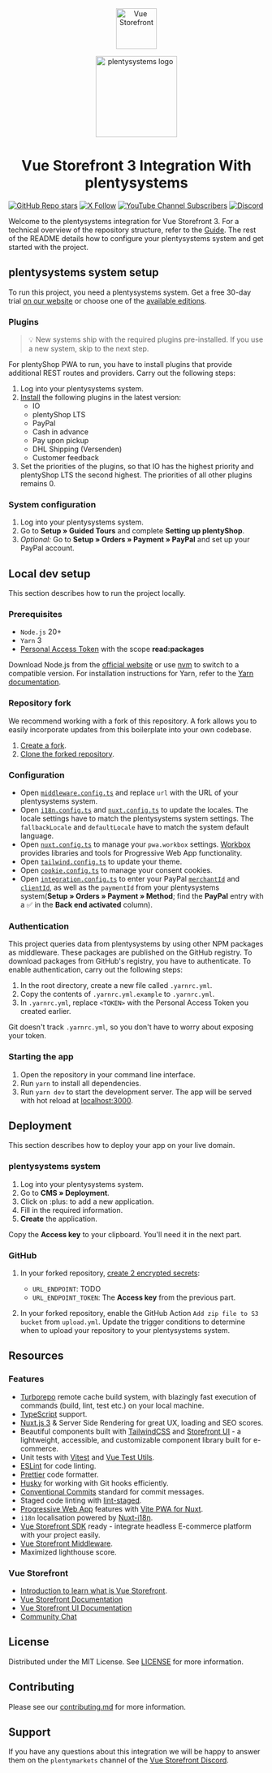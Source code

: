 <div align="center">
  <a href="https://vuestorefront.io/"><img src="https://user-images.githubusercontent.com/1626923/137092657-fb398d20-b592-4661-a1f9-4135db0b61d5.png" alt="Vue Storefront" height="80px" /></a>

  <a href="https://www.plentymarkets.com/"><img src="./plentysystems.jpg" alt="plentysystems logo" height="160px" /></a>

  <h1 align="center">Vue Storefront 3 Integration With plentysystems</h1>
</div>

[![GitHub Repo stars](https://img.shields.io/github/stars/plentymarkets/plentyshop-pwa?style=social)](https://github.com/plentymarkets/plentyshop-pwa)
[![X Follow](https://img.shields.io/twitter/follow/plentymarkets?style=social)](https://twitter.com/plentymarkets)
[![YouTube Channel Subscribers](https://img.shields.io/youtube/channel/subscribers/UCauJsvmhbPNp6ii7tCGwxMg?style=social)](https://www.youtube.com/@plentymarkets)
[![Discord](https://img.shields.io/discord/770285988244750366?label=join%20discord&logo=Discord&logoColor=white)](https://discord.vuestorefront.io)

Welcome to the plentysystems integration for Vue Storefront 3. For a technical overview of the repository structure, refer to the [Guide](GUIDE.md). The rest of the README details how to configure your plentysystems system and get started with the project.

## plentysystems system setup

To run this project, you need a plentysystems system. Get a free 30-day trial [on our website](https://www.plentymarkets.com/) or choose one of the [available editions](https://www.plentymarkets.com/product/pricing/).

### Plugins

> :bulb: New systems ship with the required plugins pre-installed. If you use a new system, skip to the next step.

For plentyShop PWA to run, you have to install plugins that provide additional REST routes and providers. Carry out the following steps:

1. Log into your plentysystems system.
2. [Install](https://knowledge.plentymarkets.com/en-gb/manual/main/plugins/installing-added-plugins.html#installing-plugins) the following plugins in the latest version:
    - IO
    - plentyShop LTS
    - PayPal
    - Cash in advance
    - Pay upon pickup
    - DHL Shipping (Versenden)
    - Customer feedback
3. Set the priorities of the plugins, so that IO has the highest priority and plentyShop LTS the second highest. The priorities of all other plugins remains 0.

### System configuration

1. Log into your plentysystems system.
2. Go to **Setup » Guided Tours** and complete **Setting up plentyShop**.
3. *Optional:* Go to **Setup » Orders » Payment » PayPal** and set up your PayPal account.

## Local dev setup

This section describes how to run the project locally.

### Prerequisites

- `Node.js` 20+
- `Yarn` 3
- [Personal Access Token](https://github.com/settings/tokens/new) with the scope **read:packages**

Download Node.js from the [official website](https://nodejs.org/) or use [nvm](https://github.com/nvm-sh/nvm) to switch to a compatible version. For installation instructions for Yarn, refer to the [Yarn documentation](https://yarnpkg.com/getting-started/install).

### Repository fork

We recommend working with a fork of this repository. A fork allows you to easily incorporate updates from this boilerplate into your own codebase.

1. [Create a fork](https://docs.github.com/en/get-started/quickstart/fork-a-repo).
2. [Clone the forked repository](https://docs.github.com/en/repositories/creating-and-managing-repositories/cloning-a-repository).

### Configuration

- Open [`middleware.config.ts`](./apps/server/middleware.config.ts) and replace `url` with the URL of your plentysystems system.
- Open [`i18n.config.ts`](./apps/web/i18n.config.ts) and [`nuxt.config.ts`](./apps/web/nuxt.config.ts) to update the locales. The locale settings have to match the plentysystems system settings. The `fallbackLocale` and `defaultLocale` have to match the system default language.
- Open [`nuxt.config.ts`](./apps/web/nuxt.config.ts) to manage your `pwa.workbox` settings. [Workbox](https://developer.chrome.com/docs/workbox/) provides libraries and tools for Progressive Web App functionality.
- Open [`tailwind.config.ts`](./apps/web/tailwind.config.ts) to update your theme.
- Open [`cookie.config.ts`](./apps/web/cookie.config.ts) to manage your consent cookies.
- Open [`integration.config.ts`](./apps/web/integration.config.ts) to enter your PayPal [`merchantId`](https://www.paypal.com/us/cshelp/article/how-do-i-find-my-secure-merchant-id-on-my-paypal-account-help538) and [`clientId`](https://developer.paypal.com/api/rest/#link-getclientidandclientsecret), as well as the `paymentId` from your plentysystems system(**Setup » Orders » Payment » Method**; find the **PayPal** entry with a :white_check_mark: in the **Back end activated** column).

### Authentication

This project queries data from plentysystems by using other NPM packages as middleware. These packages are published on the GitHub registry. To download packages from GitHub's registry, you have to authenticate. To enable authentication, carry out the following steps:

1. In the root directory, create a new file called `.yarnrc.yml`.
2. Copy the contents of `.yarnrc.yml.example` to `.yarnrc.yml`.
3. In `.yarnrc.yml`, replace `<TOKEN>` with the Personal Access Token you created earlier.

Git doesn't track `.yarnrc.yml`, so you don't have to worry about exposing your token.

### Starting the app

1. Open the repository in your command line interface.
2. Run `yarn` to install all dependencies.
3. Run `yarn dev` to start the development server. The app will be served with hot reload at [localhost:3000](http://localhost:3000/).

## Deployment

This section describes how to deploy your app on your live domain.

### plentysystems system

1. Log into your plentysystems system.
2. Go to **CMS » Deployment**.
3. Click on :plus: to add a new application.
4. Fill in the required information.
5. **Create** the application.

Copy the **Access key** to your clipboard. You'll need it in the next part.

### GitHub

1. In your forked repository, [create 2 encrypted secrets](https://docs.github.com/en/actions/security-guides/encrypted-secrets#creating-encrypted-secrets-for-a-repository):

    - `URL_ENDPOINT`: TODO
    - `URL_ENDPOINT_TOKEN`: The **Access key** from the previous part.

2. In your forked repository, enable the GitHub Action `Add zip file to S3 bucket` from `upload.yml`. Update the trigger conditions to determine when to upload your repository to your plentysystems system.

## Resources

### Features

- [Turborepo](https://turbo.build/) remote cache build system, with blazingly fast execution of commands (build, lint, test etc.) on your local machine.
- [TypeScript](https://www.typescriptlang.org/) support.
- [Nuxt.js 3](https://nuxt.com/) & Server Side Rendering for great UX, loading and SEO scores.
- Beautiful components built with [TailwindCSS](https://tailwindcss.com/) and [Storefront UI](https://docs.storefrontui.io/v2/) - a lightweight, accessible, and customizable component library built for e-commerce.
- Unit tests with [Vitest](https://vitest.dev/) and [Vue Test Utils](https://test-utils.vuejs.org).
- [ESLint](https://eslint.org/) for code linting.
- [Prettier](https://prettier.io/) code formatter.
- [Husky](https://typicode.github.io/husky/) for working with Git hooks efficiently.
- [Conventional Commits](https://www.conventionalcommits.org/en/v1.0.0/) standard for commit messages.
- Staged code linting with [lint-staged](https://github.com/okonet/lint-staged).
- [Progressive Web App](https://developer.mozilla.org/en-US/docs/Web/Progressive_web_apps/Guides/What_is_a_progressive_web_app) features with [Vite PWA for Nuxt](https://vite-pwa-org.netlify.app/).
- `i18n` localisation powered by [Nuxt-i18n](https://i18n.nuxtjs.org).
- [Vue Storefront SDK](https://docs.vuestorefront.io/sdk/) ready - integrate headless E-commerce platform with your project easily.
- [Vue Storefront Middleware](https://docs.vuestorefront.io/v2/architecture/server-middleware.html).
- Maximized lighthouse score.

### Vue Storefront

- [Introduction to learn what is Vue Storefront](https://docs.vuestorefront.io/v2/getting-started/introduction.html).
- [Vue Storefront Documentation](https://docs.vuestorefront.io/v2/)
- [Vue Storefront UI Documentation](https://docs.storefrontui.io/v2/vue/getting-started.html)
- [Community Chat](http://discord.vuestorefront.io)

## License

Distributed under the MIT License. See [LICENSE](LICENSE.md) for more information.

## Contributing

Please see our [contributing.md](contributing.md) for more information.

## Support

If you have any questions about this integration we will be happy to answer them on the `plentymarkets` channel of the [Vue Storefront Discord](http://discord.vuestorefront.io).
